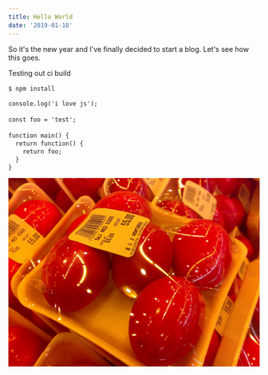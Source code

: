 ```yaml
---
title: Hello World
date: '2019-01-18'
---
```


So it's the new year and I've finally decided to start a blog. Let's see how this goes.

Testing out ci build

```
$ npm install
```

```js{showLineNumbers: true}
console.log('i love js');

const foo = 'test';

function main() {
  return function() {
    return foo; 
  }
}
```

![salty egg](salty_egg.jpg "salty egg")

